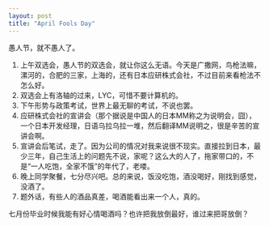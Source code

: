 ```yaml
---
layout: post
title: "April Fools Day"
---
```


愚人节，就不愚人了。

1. 上午双选会，愚人节的双选会，就让你这么无语。今天是广撒网，鸟枪法嘛，漯河的，合肥的三家，上海的，还有日本应研株式会社，不过目前来看枪法不怎么好。
2. 双选会上有洛轴的过来，LYC，可惜不要计算机的。
3. 下午形势与政策考试，世界上最无聊的考试，不说也罢。
4. 应研株式会社的宣讲会（那个据说是中国人的日本MM称之为说明会，囧），一个日本开发经理，日语乌拉乌拉一堆，然后翻译MM说明之，很是辛苦的宣讲会啊。
5. 宣讲会后笔试，走了。因为公司的情况对我来说很不现实。直接拉到日本，最少三年，自己生活上的问题先不说，家呢？这么大的人了，拖家带口的，不是“一人吃饱，全家不饿”的年代了，老喽。
6. 晚上同学聚餐，七分尽兴吧。总的来说，饭没吃饱，酒没喝好，刚找到感觉，没酒了。
7. 题外话，有些人的酒品真差，喝酒能看出来一个人，真的。

七月份毕业时候我能有好心情喝酒吗？也许把我放倒最好，谁过来把哥放倒？
